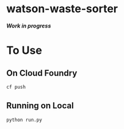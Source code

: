 # watson-waste-sorter
***Work in progress***

# To Use

## On Cloud Foundry
```
cf push
```

## Running on Local
```
python run.py
```